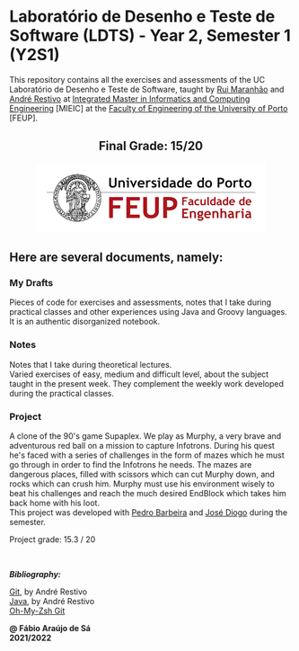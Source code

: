 # Laboratório de Desenho e Teste de Software (LDTS) - Year 2, Semester 1 (Y2S1)

This repository contains all the exercises and assessments of the UC Laboratório de Desenho e Teste de Software, taught by [Rui Maranhão](https://sigarra.up.pt/feup/pt/func_geral.formview?p_codigo=466651) and [André Restivo](https://web.fe.up.pt/~arestivo/page/) at [Integrated Master in Informatics and Computing Engineering](https://sigarra.up.pt/feup/pt/cur_geral.cur_view?pv_curso_id=742) [MIEIC] at the [Faculty of Engineering of the University of Porto](https://sigarra.up.pt/feup/pt/web_page.Inicial) [FEUP]. <br/>

<h2 align = "center">Final Grade: 15/20</h2>
<p align = "center" >
  <img 
       title = "FEUP logo"
       src = "Images/FEUP_Logo.png" 
       alt = "FEUP Logo" 
    />
</p>

## Here are several documents, namely:

### My Drafts <br/>
Pieces of code for exercises and assessments, notes that I take during practical classes and other experiences using Java and Groovy languages. It is an authentic disorganized notebook. <br/>

### Notes <br/>
Notes that I take during theoretical lectures. <br/>
Varied exercises of easy, medium and difficult level, about the subject taught in the present week. They complement the weekly work developed during the practical classes. <br/>

### Project <br/>
A clone of the 90's game Supaplex. We play as Murphy, a very brave and adventurous red ball on a mission to capture Infotrons. During his quest he's faced with a series of challenges in the form of mazes which he must go through in order to find the Infotrons he needs. The mazes are dangerous places, filled with scissors which can cut Murphy down, and rocks which can crush him. Murphy must use his environment wisely to beat his challenges and reach the much desired EndBlock which takes him back home with his loot. <br>
This project was developed with [Pedro Barbeira](https://github.com/pedrobarbeira) and [José Diogo](https://github.com/Zediogo96) during the semester.

Project grade: 15.3 / 20

<br>

***Bibliography:***

[Git](https://web.fe.up.pt/~arestivo/presentation/git/#1), by André Restivo <br>
[Java](https://web.fe.up.pt/~arestivo/presentation/java/#1), by André Restivo <br>
[Oh-My-Zsh Git](https://kapeli.com/cheat_sheets/Oh-My-Zsh_Git.docset/Contents/Resources/Documents/index) <br>

**@ Fábio Araújo de Sá** <br/>
**2021/2022**
